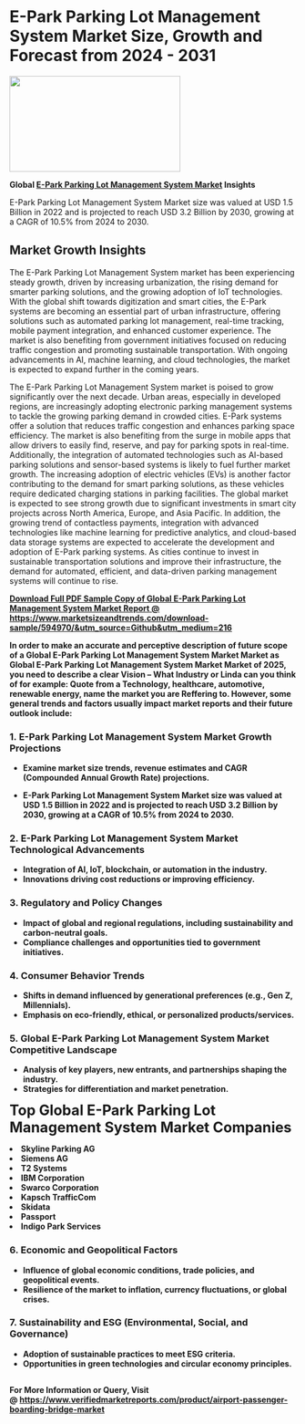 <H1>E-Park Parking Lot Management System Market Size, Growth and Forecast from 2024 - 2031</H1><img class="aligncenter size-medium wp-image-584254" src="https://thirdeyenews.in/wp-content/uploads/2024/09/Global-Market-Research-300x168.jpeg" alt="" width="300" height="168" /><p><strong>Global&nbsp;<a href="https://www.marketsizeandtrends.com/download-sample/594970/&amp;utm_source=Github&utm_medium=216">E-Park Parking Lot Management System Market</a> Insights</strong></p><p>E-Park Parking Lot Management System Market size was valued at USD 1.5 Billion in 2022 and is projected to reach USD 3.2 Billion by 2030, growing at a CAGR of 10.5% from 2024 to 2030.</p><p><h2>Market Growth Insights</h2> <p>The E-Park Parking Lot Management System market has been experiencing steady growth, driven by increasing urbanization, the rising demand for smarter parking solutions, and the growing adoption of IoT technologies. With the global shift towards digitization and smart cities, the E-Park systems are becoming an essential part of urban infrastructure, offering solutions such as automated parking lot management, real-time tracking, mobile payment integration, and enhanced customer experience. The market is also benefiting from government initiatives focused on reducing traffic congestion and promoting sustainable transportation. With ongoing advancements in AI, machine learning, and cloud technologies, the market is expected to expand further in the coming years.</p> <p><strong><a href="#"></a></strong></p> <p>The E-Park Parking Lot Management System market is poised to grow significantly over the next decade. Urban areas, especially in developed regions, are increasingly adopting electronic parking management systems to tackle the growing parking demand in crowded cities. E-Park systems offer a solution that reduces traffic congestion and enhances parking space efficiency. The market is also benefiting from the surge in mobile apps that allow drivers to easily find, reserve, and pay for parking spots in real-time. Additionally, the integration of automated technologies such as AI-based parking solutions and sensor-based systems is likely to fuel further market growth. The increasing adoption of electric vehicles (EVs) is another factor contributing to the demand for smart parking solutions, as these vehicles require dedicated charging stations in parking facilities. The global market is expected to see strong growth due to significant investments in smart city projects across North America, Europe, and Asia Pacific. In addition, the growing trend of contactless payments, integration with advanced technologies like machine learning for predictive analytics, and cloud-based data storage systems are expected to accelerate the development and adoption of E-Park parking systems. As cities continue to invest in sustainable transportation solutions and improve their infrastructure, the demand for automated, efficient, and data-driven parking management systems will continue to rise. <p><strong><a href="#"></p><p><span class=""><strong>Download Full PDF Sample Copy of Global E-Park Parking Lot Management System Market Report</strong> @ <a href="https://www.marketsizeandtrends.com/download-sample/594970/&amp;utm_source=Github&utm_medium=216" target="_blank">https://www.marketsizeandtrends.com/download-sample/594970/&amp;utm_source=Github&utm_medium=216</a></span></p><p>In order to make an accurate and perceptive description of future scope of a Global&nbsp;E-Park Parking Lot Management System Market Market as Global&nbsp;E-Park Parking Lot Management System Market Market of 2025, you need to describe a clear Vision &ndash; What Industry or Linda can you think of for example: Quote from a Technology, healthcare, automotive, renewable energy, name the market you are Reffering to. However, some general trends and factors usually impact market reports and their future outlook include:</p><h3>1.&nbsp;<strong>E-Park Parking Lot Management System Market Growth Projections</strong></h3><ul><li>Examine market size trends, revenue estimates and CAGR (Compounded Annual Growth Rate) projections.</li><li><p>E-Park Parking Lot Management System Market size was valued at USD 1.5 Billion in 2022 and is projected to reach USD 3.2 Billion by 2030, growing at a CAGR of 10.5% from 2024 to 2030.</p></li></ul><h3>2.&nbsp;<strong>E-Park Parking Lot Management System Market Technological Advancements</strong></h3><ul><li>Integration of AI, IoT, blockchain, or automation in the industry.</li><li>Innovations driving cost reductions or improving efficiency.</li></ul><h3>3.&nbsp;<strong>Regulatory and Policy Changes</strong></h3><ul><li>Impact of global and regional regulations, including sustainability and carbon-neutral goals.</li><li>Compliance challenges and opportunities tied to government initiatives.</li></ul><h3>4.&nbsp;<strong>Consumer Behavior Trends</strong></h3><ul><li>Shifts in demand influenced by generational preferences (e.g., Gen Z, Millennials).</li><li>Emphasis on eco-friendly, ethical, or personalized products/services.</li></ul><h3>5.&nbsp;<strong>Global E-Park Parking Lot Management System Market Competitive Landscape</strong></h3><ul><li>Analysis of key players, new entrants, and partnerships shaping the industry.</li><li>Strategies for differentiation and market penetration.</li></ul><p data-pm-slice="1 1 []"><span style="color: inherit; font-family: inherit; font-size: 25px;">Top Global E-Park Parking Lot Management System Market Companies</span></p><div class="" data-test-id=""><p><li>Skyline Parking AG</li><li> Siemens AG</li><li> T2 Systems</li><li> IBM Corporation</li><li> Swarco Corporation</li><li> Kapsch TrafficCom</li><li> Skidata</li><li> Passport</li><li> Indigo Park Services</li></p></div><h3>6.&nbsp;<strong>Economic and Geopolitical Factors</strong></h3><ul><li>Influence of global economic conditions, trade policies, and geopolitical events.</li><li>Resilience of the market to inflation, currency fluctuations, or global crises.</li></ul><h3>7.&nbsp;<strong>Sustainability and ESG (Environmental, Social, and Governance)</strong></h3><ul><li>Adoption of sustainable practices to meet ESG criteria.</li><li>Opportunities in green technologies and circular economy principles.</li></ul><h2><strong style="font-size: 14px;">For More Information or Query, Visit @&nbsp;</strong><a style="background-color: #ffffff; font-size: 14px;" href="https://www.marketsizeandtrends.com/report/e-park-parking-lot-management-system-market/" target="_blank">https://www.verifiedmarketreports.com/product/airport-passenger-boarding-bridge-market</a></h2>
